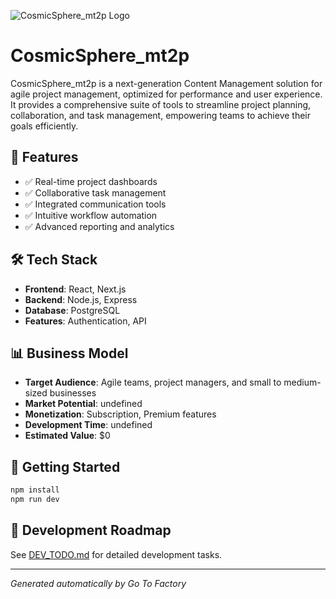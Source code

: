 ![CosmicSphere_mt2p Logo](https://oaidalleapiprodscus.blob.core.windows.net/private/org-rLrcvDcvisW6Io0FOgsRuTl6/user-HUvCoz1lRT8paqE04sR0GEIe/img-bMPUePMTVa5ZZsc20UuUM8EZ.png?st=2025-08-26T17%3A26%3A30Z&se=2025-08-26T19%3A26%3A30Z&sp=r&sv=2024-08-04&sr=b&rscd=inline&rsct=image/png&skoid=0e2a3d55-e963-40c9-9c89-2a1aa28cb3ac&sktid=a48cca56-e6da-484e-a814-9c849652bcb3&skt=2025-08-26T14%3A31%3A23Z&ske=2025-08-27T14%3A31%3A23Z&sks=b&skv=2024-08-04&sig=WDihdb%2BdNLdlSj%2BI9TyMRjXTm2O8X2l/vcU1grATzL0%3D)

# CosmicSphere_mt2p

CosmicSphere_mt2p is a next-generation Content Management solution for agile project management, optimized for performance and user experience. It provides a comprehensive suite of tools to streamline project planning, collaboration, and task management, empowering teams to achieve their goals efficiently.

## 🚀 Features

- ✅ Real-time project dashboards
- ✅ Collaborative task management
- ✅ Integrated communication tools
- ✅ Intuitive workflow automation
- ✅ Advanced reporting and analytics

## 🛠️ Tech Stack

- **Frontend**: React, Next.js
- **Backend**: Node.js, Express
- **Database**: PostgreSQL
- **Features**: Authentication, API

## 📊 Business Model

- **Target Audience**: Agile teams, project managers, and small to medium-sized businesses
- **Market Potential**: undefined
- **Monetization**: Subscription, Premium features
- **Development Time**: undefined
- **Estimated Value**: $0

## 🚀 Getting Started

```bash
npm install
npm run dev
```

## 📝 Development Roadmap

See [DEV_TODO.md](./DEV_TODO.md) for detailed development tasks.

---
*Generated automatically by Go To Factory*